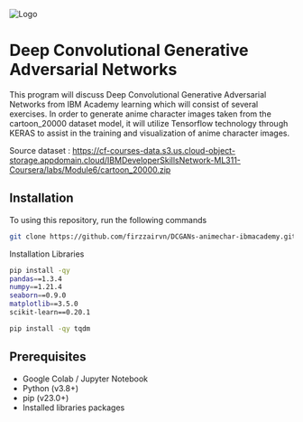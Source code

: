 

![Logo](https://miro.medium.com/v2/resize:fit:846/1*rdXKdyfNjorzP10ZA3yNmQ.png)




# Deep Convolutional Generative Adversarial Networks

This program will discuss Deep Convolutional Generative Adversarial Networks from IBM Academy learning which will consist of several exercises. In order to generate anime character images taken from the cartoon_20000 dataset model, it will utilize Tensorflow technology through KERAS to assist in the training and visualization of anime character images.


Source dataset :
https://cf-courses-data.s3.us.cloud-object-storage.appdomain.cloud/IBMDeveloperSkillsNetwork-ML311-Coursera/labs/Module6/cartoon_20000.zip

## Installation

To using this repository, run the following commands

```bash
git clone https://github.com/firzzairvn/DCGANs-animechar-ibmacademy.git
```

Installation Libraries

```bash
pip install -qy 
pandas==1.3.4 
numpy==1.21.4 
seaborn==0.9.0 
matplotlib==3.5.0 
scikit-learn==0.20.1
```
```bash
pip install -qy tqdm
```

    
## Prerequisites

- Google Colab / Jupyter Notebook
- Python (v3.8+)
- pip (v23.0+)
- Installed libraries packages

